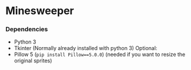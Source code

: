 # Minesweeper
### Dependencies
- Python 3
- Tkinter (Normally already installed with python 3)
Optional:
- Pillow 5 (`pip install Pillow==5.0.0`) (needed if you want to resize the original sprites)
